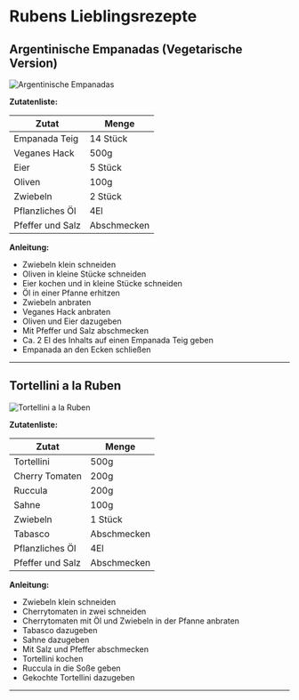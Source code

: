 # **Rubens Lieblingsrezepte**

## Argentinische Empanadas (Vegetarische Version)

![Argentinische Empanadas](https://cdn7.kiwilimon.com/brightcove/7151/7151.jpg)

**Zutatenliste:**

| Zutat            | Menge       |
| ---------------- | ----------- |
| Empanada Teig    | 14 Stück    |
| Veganes Hack     | 500g        |
| Eier             | 5 Stück     |
| Oliven           | 100g        |
| Zwiebeln         | 2 Stück     |
| Pflanzliches Öl  | 4El         |
| Pfeffer und Salz | Abschmecken |

**Anleitung:**

-   Zwiebeln klein schneiden
-   Oliven in kleine Stücke schneiden
-   Eier kochen und in kleine Stücke schneiden
-   Öl in einer Pfanne erhitzen
-   Zwiebeln anbraten
-   Veganes Hack anbraten
-   Oliven und Eier dazugeben
-   Mit Pfeffer und Salz abschmecken
-   Ca. 2 El des Inhalts auf einen Empanada Teig geben
-   Empanada an den Ecken schließen

---

## Tortellini a la Ruben

![Tortellini a la Ruben](https://www.waseigenes.com/wp-content/uploads/2021/06/Rezept-Tortellini-Salat-Carprese-waseigenes.com-3.jpg)

**Zutatenliste:**

| Zutat            | Menge       |
| ---------------- | ----------- |
| Tortellini       | 500g        |
| Cherry Tomaten   | 200g        |
| Ruccula          | 200g        |
| Sahne            | 100g        |
| Zwiebeln         | 1 Stück     |
| Tabasco          | Abschmecken |
| Pflanzliches Öl  | 4El         |
| Pfeffer und Salz | Abschmecken |

**Anleitung:**

-   Zwiebeln klein schneiden
-   Cherrytomaten in zwei schneiden
-   Cherrytomaten mit Öl und Zwiebeln in der Pfanne anbraten
-   Tabasco dazugeben
-   Sahne dazugeben
-   Mit Salz und Pfeffer abschmecken
-   Tortellini kochen
-   Ruccula in die Soße geben
-   Gekochte Tortellini dazugeben

---
